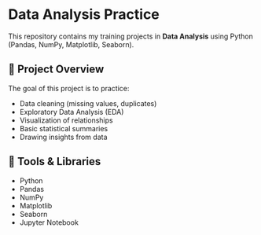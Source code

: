 
# Data Analysis Practice

This repository contains my training projects in **Data Analysis** using Python (Pandas, NumPy, Matplotlib, Seaborn).

## 📁 Project Overview
The goal of this project is to practice:
- Data cleaning (missing values, duplicates)  
- Exploratory Data Analysis (EDA)  
- Visualization of relationships  
- Basic statistical summaries  
- Drawing insights from data

## 🧰 Tools & Libraries
- Python  
- Pandas  
- NumPy  
- Matplotlib  
- Seaborn  
- Jupyter Notebook  


